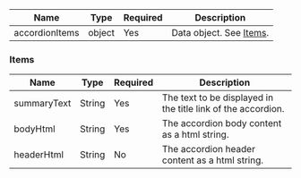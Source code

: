 
| Name           | Type   | Required | Description                       |
| -------------- | ------ | -------- |-----------------------------------|
| accordionItems | object | Yes      | Data object. See [Items](#items). |

### Items

| Name        | Type   | Required | Description                                                  |
| ----------- | ------ | -------- | ------------------------------------------------------------ |
| summaryText | String | Yes      | The text to be displayed in the title link of the accordion. |
| bodyHtml    | String | Yes      | The accordion body content as a html string.                 |
| headerHtml  | String | No       | The accordion header content as a html string.               |
